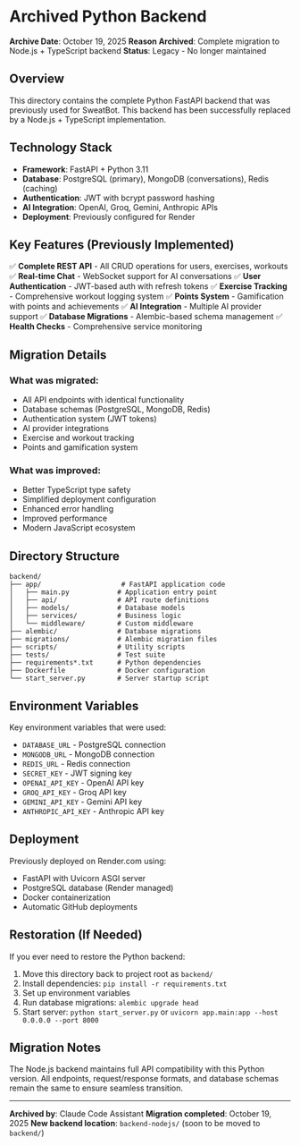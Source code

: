 # Archived Python Backend

**Archive Date**: October 19, 2025
**Reason Archived**: Complete migration to Node.js + TypeScript backend
**Status**: Legacy - No longer maintained

## Overview

This directory contains the complete Python FastAPI backend that was previously used for SweatBot. This backend has been successfully replaced by a Node.js + TypeScript implementation.

## Technology Stack

- **Framework**: FastAPI + Python 3.11
- **Database**: PostgreSQL (primary), MongoDB (conversations), Redis (caching)
- **Authentication**: JWT with bcrypt password hashing
- **AI Integration**: OpenAI, Groq, Gemini, Anthropic APIs
- **Deployment**: Previously configured for Render

## Key Features (Previously Implemented)

✅ **Complete REST API** - All CRUD operations for users, exercises, workouts
✅ **Real-time Chat** - WebSocket support for AI conversations
✅ **User Authentication** - JWT-based auth with refresh tokens
✅ **Exercise Tracking** - Comprehensive workout logging system
✅ **Points System** - Gamification with points and achievements
✅ **AI Integration** - Multiple AI provider support
✅ **Database Migrations** - Alembic-based schema management
✅ **Health Checks** - Comprehensive service monitoring

## Migration Details

### What was migrated:
- All API endpoints with identical functionality
- Database schemas (PostgreSQL, MongoDB, Redis)
- Authentication system (JWT tokens)
- AI provider integrations
- Exercise and workout tracking
- Points and gamification system

### What was improved:
- Better TypeScript type safety
- Simplified deployment configuration
- Enhanced error handling
- Improved performance
- Modern JavaScript ecosystem

## Directory Structure

```
backend/
├── app/                    # FastAPI application code
│   ├── main.py            # Application entry point
│   ├── api/               # API route definitions
│   ├── models/            # Database models
│   ├── services/          # Business logic
│   └── middleware/        # Custom middleware
├── alembic/               # Database migrations
├── migrations/            # Alembic migration files
├── scripts/               # Utility scripts
├── tests/                 # Test suite
├── requirements*.txt      # Python dependencies
├── Dockerfile             # Docker configuration
└── start_server.py        # Server startup script
```

## Environment Variables

Key environment variables that were used:
- `DATABASE_URL` - PostgreSQL connection
- `MONGODB_URL` - MongoDB connection
- `REDIS_URL` - Redis connection
- `SECRET_KEY` - JWT signing key
- `OPENAI_API_KEY` - OpenAI API key
- `GROQ_API_KEY` - Groq API key
- `GEMINI_API_KEY` - Gemini API key
- `ANTHROPIC_API_KEY` - Anthropic API key

## Deployment

Previously deployed on Render.com using:
- FastAPI with Uvicorn ASGI server
- PostgreSQL database (Render managed)
- Docker containerization
- Automatic GitHub deployments

## Restoration (If Needed)

If you ever need to restore the Python backend:

1. Move this directory back to project root as `backend/`
2. Install dependencies: `pip install -r requirements.txt`
3. Set up environment variables
4. Run database migrations: `alembic upgrade head`
5. Start server: `python start_server.py` or `uvicorn app.main:app --host 0.0.0.0 --port 8000`

## Migration Notes

The Node.js backend maintains full API compatibility with this Python version. All endpoints, request/response formats, and database schemas remain the same to ensure seamless transition.

---

**Archived by**: Claude Code Assistant
**Migration completed**: October 19, 2025
**New backend location**: `backend-nodejs/` (soon to be moved to `backend/`)